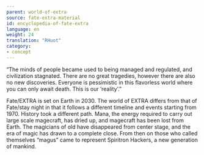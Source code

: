 ```yaml
---
parent: world-of-extra
source: fate-extra-material
id: encyclopedia-of-fate-extra
language: en
weight: 24
translation: "RHuot"
category:
- concept
---
```


“The minds of people became used to being managed and regulated, and civilization stagnated.
There are no great tragedies, however there are also no new discoveries.
Everyone is pessimistic in this flavorless world where you can only await death.
This is our ’reality’.”

Fate/EXTRA is set on Earth in 2030.
The world of EXTRA differs from that of Fate/stay night in that it follows a different timeline and events starting from 1970. History took a different path.
Mana, the energy required to carry out large scale magecraft, has dried up, and magecraft has been lost from Earth.
The magicians of old have disappeared from center stage, and the era of magic has drawn to a complete close.
From then on those who called themselves “magus” came to represent Spiritron Hackers, a new generation of mankind.
